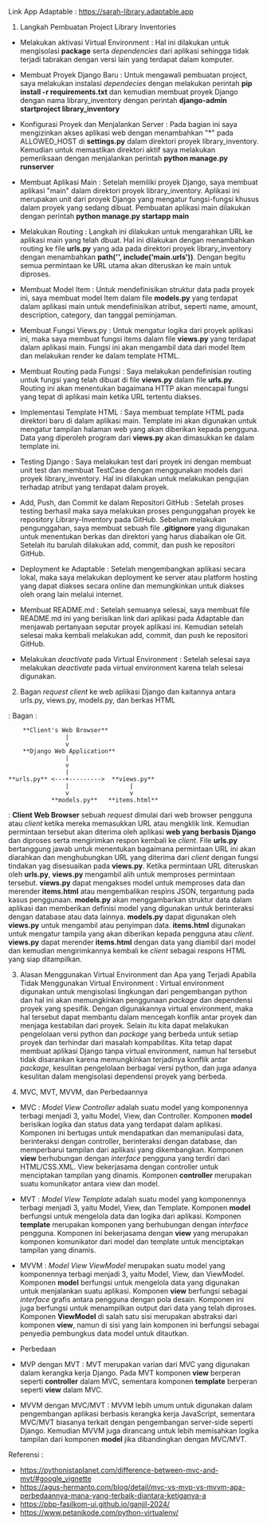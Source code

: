 Link App Adaptable :  https://sarah-library.adaptable.app

1. Langkah Pembuatan Project Library Inventories

- Melakukan aktivasi Virtual Environment
: Hal ini dilakukan untuk mengisolasi **package** serta *dependencies* dari aplikasi sehingga tidak terjadi tabrakan dengan versi lain yang terdapat dalam komputer.

- Membuat Proyek Django Baru
: Untuk mengawali pembuatan project, saya melakukan instalasi *dependecies* dengan melakukan perintah **pip install -r requirements.txt** dan kemudian membuat proyek Django dengan nama library_inventory dengan perintah **django-admin startproject library_inventory**

- Konfigurasi Proyek dan Menjalankan Server
: Pada bagian ini saya mengizinkan akses aplikasi web dengan menambahkan "*" pada ALLOWED_HOST di **settings.py** dalam direktori proyek library_inventory. Kemudian untuk memastikan direktori aktif saya melakukan pemeriksaan dengan menjalankan perintah **python manage.py runserver**

- Membuat Aplikasi Main
: Setelah memiliki proyek Django, saya membuat aplikasi "main" dalam direktori proyek library_inventory. Aplikasi ini merupakan unit dari proyek Django yang mengatur fungsi-fungsi khusus dalam proyek yang sedang dibuat. Pembuatan aplikasi main dilakukan dengan perintah **python manage.py startapp main**  

- Melakukan Routing
: Langkah ini dilakukan untuk mengarahkan URL ke aplikasi main yang telah dbuat. Hal ini dilakukan dengan menambahkan routing ke file **urls.py** yang ada pada direktori proyek library_inventory dengan menambahkan **path('', include('main.urls'))**. Dengan begitu semua permintaan ke URL utama akan diteruskan ke main untuk diproses.

- Membuat Model Item
: Untuk mendefinisikan struktur data pada proyek ini, saya membuat model Item dalam file **models.py** yang terdapat dalam aplikasi main untuk mendefinisikan atribut, seperti name, amount, description, category, dan tanggal peminjaman.

- Membuat Fungsi Views.py
: Untuk mengatur logika dari proyek aplikasi ini, maka saya membuat fungsi items dalam file **views.py** yang terdapat dalam aplikasi main. Fungsi ini akan mengambil data dari model Item dan melakukan render ke dalam template HTML.

- Membuat Routing pada Fungsi
: Saya melakukan pendefinisian routing untuk fungsi yang telah dibuat di file **views.py** dalam file **urls.py**. Routing ini akan menentukan bagaimana HTTP akan mencapai fungsi yang tepat di aplikasi main ketika URL tertentu diakses.

- Implementasi Template HTML
: Saya membuat template HTML pada direktori baru di dalam aplikasi main. Template ini akan digunakan untuk mengatur tampilan halaman web yang akan diberikan kepada pengguna. Data yang diperoleh program dari **views.py** akan dimasukkan ke dalam template ini.

- Testing Django
: Saya melakukan test dari proyek ini dengan membuat unit test dan membuat TestCase dengan menggunakan models dari proyek library_inventory. Hal ini dilakukan untuk melakukan pengujian terhadap atribut yang terdapat dalam proyek.

- Add, Push, dan Commit ke dalam Repositori GitHub
: Setelah proses testing berhasil maka saya melakukan proses pengunggahan proyek ke repository Library-Inventory pada GitHub. Sebelum melakukan pengunggahan, saya membuat sebuah file **.gitignore** yang digunakan untuk menentukan berkas dan direktori yang harus diabaikan ole Git. Setelah itu barulah dilakukan add, commit, dan push ke repositori GitHub.

- Deployment ke Adaptable
: Setelah mengembangkan aplikasi secara lokal, maka saya melakukan deployment ke server atau platform hosting yang dapat diakses secara online dan memungkinkan untuk diakses oleh orang lain melalui internet.

- Membuat README.md
: Setelah semuanya selesai, saya membuat file README.md ini yang berisikan link dari aplikasi pada Adaptable dan menjawab pertanyaan seputar proyek aplikasi ini. Kemudian setelah selesai maka kembali melakukan add, commit, dan push ke repositori GitHub.

- Melakukan *deactivate* pada Virtual Environment
: Setelah selesai saya melakukan *deactivate* pada virtual environment karena telah selesai digunakan.

2. Bagan *request client* ke web aplikasi Django dan kaitannya antara urls.py, views.py, models.py, dan berkas HTML

: Bagan :

        **Client's Web Browser**
                    |
                    v
        **Django Web Application**
                    |
                    v
                    |
    **urls.py** <---+--------->  **views.py**
                    |                 |
                    v                 v
                **models.py**   **items.html**

: **Client Web Browser** sebuah *request* dimulai dari web browser pengguna atau *client* ketika mereka memasukkan URL atau mengklik link. Kemudian permintaan tersebut akan diterima oleh aplikasi **web yang berbasis Django** dan diproses serta mengirimkan respon kembali ke *client*. File **urls.py** bertanggung jawab untuk menentukan bagaimana permintaan URL ini akan diarahkan dan menghubungkan URL yang diterima dari *client* dengan fungsi tindakan yag disesuaikan pada **views.py**. Ketika permintaan URL diteruskan oleh **urls.py**, **views.py** mengambil alih untuk memproses permintaan tersebut. **views.py** dapat mengakses model untuk memproses data dan merender **items.html** atau mengembalikan respins JSON, tergantung pada kasus penggunaan. **models.py** akan menggambarkan struktur data dalam aplikasi dan memberikan definisi model yang digunakan untuk berinteraksi dengan database atau data lainnya. **models.py** dapat digunakan oleh **views.py** untuk mengambil atau penyimpan data. **items.html** digunakan untuk mengatur tampila yang akan diberikan kepada pengguna atau *client*. **views.py** dapat merender **items.html** dengan data yang diambil dari model dan kemudian mengirimkannya kembali ke *client* sebagai respons HTML yang siap ditampilkan.

3. Alasan Menggunakan Virtual Environment dan Apa yang Terjadi Apabila Tidak Menggunakan Virtual Environment
: Virtual environment digunakan untuk mengisolasi lingkungan dari pengembangan python dan hal ini akan memungkinkan penggunaan *package* dan dependensi proyek yang spesifik. Dengan digunakannya virtual environment, maka hal tersebut dapat membantu dalam mencegah konflik antar proyek dan menjaga kestabilan dari proyek. Selain itu kita dapat melakukan pengelolaan versi python dan *package* yang berbeda untuk setiap proyek dan terhindar dari masalah kompabilitas.
Kita tetap dapat membuat aplikasi Django tanpa virtual environment, namun hal tersebut tidak disarankan karena memungkinkan terjadinya konflik antar *package*, kesulitan pengelolaan berbagai versi python, dan juga adanya kesulitan dalam mengisolasi dependensi proyek yang berbeda.

4. MVC, MVT, MVVM, dan Perbedaannya

- MVC 
: *Model View Controller* adalah suatu model yang komponennya terbagi menjadi 3, yaitu Model, View, dan Controller. Komponen **model** berisikan logika dan status data yang terdapat dalam aplikasi. Komponen ini bertugas untuk mendapatkan dan memanipulasi data, berinteraksi dengan controller, berinteraksi dengan database, dan memperbarui tampilan dari aplikasi yang dikembangkan. Komponen **view** berhubungan dengan *interface* pengguna yang terdiri dari HTML/CSS.XML. View bekerjasama dengan controller untuk menciptakan tampilan yang dinamis. Komponen **controller** merupakan suatu komunikator antara view dan model.

- MVT
: *Model View Template* adalah suatu model yang komponennya terbagi menjadi 3, yaitu Model, View, dan Template. Komponen **model** berfungsi untuk mengelola data dan logika dari aplikasi. Komponen **template** merupakan komponen yang berhubungan dengan *interface* pengguna. Komponen ini bekerjasama dengan **view** yang merupakan komponen komunikator dari model dan template untuk menciptakan tampilan yang dinamis.

- MVVM
: *Model View ViewModel* merupakan suatu model yang komponennya terbagi menjadi 3, yaitu Model, View, dan ViewModel. Komponen **model** berfungsi untuk mengelola data yang digunakan untuk menjalankan suatu aplikasi. Komponen **view** berfungsi sebagai *interface* grafis antara pengguna dengan pola desain. Komponen ini juga berfungsi untuk menampilkan output dari data yang telah diproses. Komponen **ViewModel** di salah satu sisi merupakan abstraksi dari komponen **view**, namun di sisi yang lain komponen ini berfungsi sebagai penyedia pembungkus data model untuk ditautkan.

- Perbedaan
- MVP dengan MVT
: MVT merupakan varian dari MVC yang digunakan dalam kerangka kerja Django. Pada MVT komponen **view** berperan seperti **controller** dalam MVC, sementara komponen **template** berperan seperti **view** dalam MVC.
- MVVM dengan MVC/MVT
: MVVM lebih umum untuk digunakan dalam pengembangan aplikasi berbasis kerangka kerja JavaScript, sementara MVC/MVT biasanya terkait dengan pengembangan server-side seperti Django. Kemudian MVVM juga dirancang untuk lebih memisahkan logika tampilan dari komponen **model** jika dibandingkan dengan MVC/MVT.

Referensi :
- https://pythonistaplanet.com/difference-between-mvc-and-mvt/#google_vignette
- https://agus-hermanto.com/blog/detail/mvc-vs-mvp-vs-mvvm-apa-perbedaannya-mana-yang-terbaik-diantara-ketiganya-a
- https://pbp-fasilkom-ui.github.io/ganjil-2024/
- https://www.petanikode.com/python-virtualenv/
